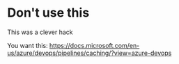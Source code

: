 # Don't use this

This was a clever hack

You want this: https://docs.microsoft.com/en-us/azure/devops/pipelines/caching/?view=azure-devops
